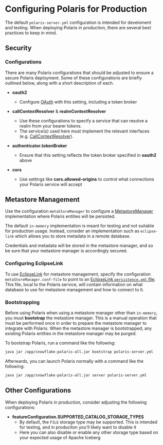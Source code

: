 <!--
 Copyright (c) 2024 Snowflake Computing Inc.
 
 Licensed under the Apache License, Version 2.0 (the "License");
 you may not use this file except in compliance with the License.
 You may obtain a copy of the License at
 
      http://www.apache.org/licenses/LICENSE-2.0
 
 Unless required by applicable law or agreed to in writing, software
 distributed under the License is distributed on an "AS IS" BASIS,
 WITHOUT WARRANTIES OR CONDITIONS OF ANY KIND, either express or implied.
 See the License for the specific language governing permissions and
 limitations under the License.
-->


# Configuring Polaris for Production

The default `polaris-server.yml` configuration is intended for develoment and testing. When deploying Polaris in production, there are several best practices to keep in mind.

## Security

### Configurations

There are many Polaris configurations that should be adjusted to ensure a secure Polaris deployment. Some of these configurations are briefly outlined below, along with a short description of each.

* **oauth2**
  - Configure [OAuth](https://oauth.net/2/) with this setting, including a token broker

* **callContextResolver** & **realmContextResolver**
  - Use these configurations to specify a service that can resolve a realm from your bearer tokens.
  - The service(s) used here must implement the relevant interfaces (e.g. [CallContextResolver](https://github.com/polaris-catalog/polaris/blob/8290019c10290a600e40b35ddb1e2f54bf99e120/polaris-service/src/main/java/io/polaris/service/context/CallContextResolver.java#L27)).

* **authenticator.tokenBroker**
  - Ensure that this setting reflects the token broker specified in **oauth2** above

* **cors**
  - Use settings like **cors.allowed-origins** to control what connections your Polaris service will accept


## Metastore Management

Use the configuration `metaStoreManager` to configure a [MetastoreManager](https://github.com/polaris-catalog/polaris/blob/627dc602eb15a3258dcc32babf8def34cf6de0e9/polaris-core/src/main/java/io/polaris/core/persistence/PolarisMetaStoreManager.java#L47) implementation where Polaris entities will be persisted. 

The default `in-memory` implementation is meant for testing and not suitable for production usage. Instead, consider an implementation such as `eclipse-link` which allows you to store metadata in a remote database.

Credentials and metadata will be stored in the metastore manager, and so be sure that your metastore manager is accordingly secured.

### Configuring EclipseLink

To use [EclipseLink](https://eclipse.dev/eclipselink/) for metastore management, specify the configuration `metaStoreManager.conf-file` to point to an [EclipseLink `persistence.xml` file](https://eclipse.dev/eclipselink/documentation/2.5/solutions/testingjpa002.htm). This file, local to the Polaris service, will contain information on what database to use for metastore management and how to connect to it.

### Bootstrapping

Before using Polaris when using a metastore manager other than `in-memory`, you must **bootstrap** the metastore manager. This is a manual operation that must be performed once in order to prepare the metastore manager to integrate with Polaris. When the metastore manager is bootstrapped, any existing Polaris entities in the metastore manager may be purged.

To bootstrap Polaris, run a command like the following:

```bash
java jar /app/snowflake-polaris-all.jar bootstrap polaris-server.yml
```

Afterwards, you can launch Polaris normally with a command like the following:

```bash
java jar /app/snowflake-polaris-all.jar server polaris-server.yml
```

## Other Configurations

When deploying Polaris in production, consider adjusting the following configurations:

* **featureConfiguration.SUPPORTED_CATALOG_STORAGE_TYPES**
  - By default, the `FILE` storage type may be supported. This is intended for testing, and in produciton you'll likely want to disable it
  - Here you can also disable or enable any other storage type based on your expected usage of Apache Iceberg


